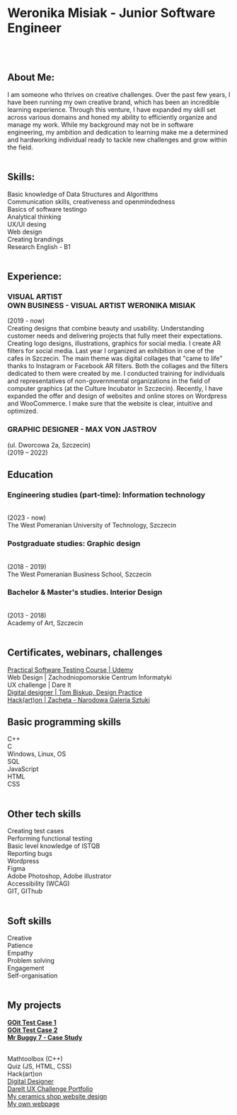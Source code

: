 <h1>Weronika Misiak - Junior Software Engineer</h1>
<br>
<br>
<h2>About Me:</h2>
I am someone who thrives on creative challenges.
Over the past few years, I have been running my own
creative brand, which has been an incredible learning
experience. Through this venture, I have expanded my skill
set across various domains and honed my ability
to efficiently organize and manage my work. While
my background may not be in software engineering,
my ambition and dedication to learning make me
a determined and hardworking individual ready to tackle
new challenges and grow within the field.
<br>
<br>
<h2>Skills:</h2>
Basic knowledge
of Data Structures and
Algorithms <br>
Communication skills,
creativeness and openmindedness <br>
Basics of software
testingo <br>
Analytical thinking <br>
UX/UI desing <br>
Web design <br>
Creating brandings<br>
Research
English - B1
<br>
<br>
<h2>Experience:</h2>
<h3>VISUAL ARTIST  <br>
OWN BUSINESS - VISUAL ARTIST WERONIKA MISIAK</h3>
(2019 - now) <br>
Creating designs that combine beauty and usability.
Understanding customer needs and delivering projects that fully meet their expectations.
Creating logo designs, illustrations, graphics for social media.
I create AR filters for social media. Last year I organized an exhibition in one of the cafes in Szczecin. The main theme
was digital collages that "came to life" thanks to Instagram or Facebook AR filters. Both the collages and the filters
dedicated to them were created by me. 
I conducted training for individuals and representatives of non-governmental organizations in the field of computer graphics (at the Culture Incubator in Szczecin).
Recently, I have expanded the offer and design of websites and online stores on Wordpress and WooCommerce.
I make sure that the website is clear, intuitive and optimized.

<h3>GRAPHIC DESIGNER - 
MAX VON JASTROV </h3> (ul. Dworcowa 2a, Szczecin) <br>
(2019 – 2022) <br)
Preparation of packaging graphic designs food. My communication skills were pivotal in collaborating effectively with clients. 
I regularly conducted meetings to thoroughly understand their needs and expectations, enabling me to tailor projects to their requirements
effectively. My creativity was utilized in creating layouts and retouching photos to produce visually appealing and brand aligned packaging. 
I remained open to client suggestions and routinely adjusted projects based on their feedback, contributing to client satisfaction and the realization of their vision. 
Additionally, working with the Brandbook required meticulousness and attention to detail in ensuring the highest quality materials submitted for printing, contributing to brand
consistency and the professional appearance of products.
<br>
<br>
<h2>Education</h2>
<h3>Engineering studies (part-time): Information technology</h3> <br>
(2023 - now) <br>
The West Pomeranian University of Technology, Szczecin <br>
<h3>Postgraduate studies: Graphic design</h3> <br>
(2018 - 2019) <br>
The West Pomeranian Business School, Szczecin <br>
<h3>Bachelor & Master's studies. Interior Design </h3> <br>
(2013 - 2018) <br>
Academy of Art, Szczecin 
<br>
<br>
<h2>Certificates, webinars, challenges</h2>
<a href="https://github.com/werkatworzy/CV-WM/blob/main/udemy_praktycznytest.pdf">Practical Software Testing Course | Udemy</a> <br>
Web Design | Zachodniopomorskie Centrum Informatyki <br>
UX challenge | Dare It<br>
<a href="https://credsverse.com/credentials/c308b11e-0762-45a3-860c-fd95eb50a0a8">Digital designer | Tom Biskup, Design Practice</a> <br>
<a href="https://www.linkedin.com/feed/update/urn:li:activity:6980852720874270720/?updateEntityUrn=urn%3Ali%3Afs_feedUpdate%3A%28V2%2Curn%3Ali%3Aactivity%3A6980852720874270720%29">Hack(art)on | Zachęta - Narodowa Galeria Sztuki</a> <br>
<h2>Basic programming skills</h2>
C++ <br>
C<br>
Windows, Linux, OS <br>
SQL <br>
JavaScript <br>
HTML <br>
CSS 
<br>
<br>
<h2>Other tech skills</h2>
Creating test cases <br>
Performing functional testing <br>
Basic level knowledge of ISTQB<br>
Reporting bugs <br>
Wordpress <br>
Figma <br>
Adobe Photoshop, Adobe illustrator <br>
Accessibility (WCAG) <br>
GIT, GIThub
<br>
<br>
<h2>Soft skills</h2>
Creative <br>
Patience <br>
Empathy <br>
Problem solving <br>
Engagement <br>
Self-organisation 
<br>
<br>

<h2>My projects</h2>
<b><a href="https://github.com/werkatworzy/GOit">GOit Test Case 1</a></b> <br>
<b><a href="https://github.com/werkatworzy/GOit2">GOit Test Case 2</a></b> <br>
<b><a href="https://werkatworzy.atlassian.net/jira/core/projects/MB7/board">Mr Buggy 7 - Case Study</a></b>
<br>
<br>

Mathtoolbox (C++)<br>
Quiz (JS, HTML, CSS)<br>
Hack(art)on <br>
<a href="https://www.figma.com/file/X2kHSeLigoWFLU9y5O1y7a/Inner-Harmony?type=design&node-id=82%3A2183&mode=design&t=pJVHJD8xQ7mLkeSs-1">Digital Designer </a> <br>
<a href="https://www.figma.com/file/XD5MtjYEsU2uvkwmXa1p5O/Prezentacja%3A-Zbuduj-portfolio-UX-(Dare-It).-Aplikacja-booksYA!---Weronika-K%C4%99pa?type=design&node-id=0%3A1&mode=design&t=9sHzoDA0bCtMXQZ1-1">DareIt UX Challenge Portfolio <br>
<a href="https://cudoceramics.pl/">My ceramics shop website design</a> <br>
<a href="https://werkatworzy.pl/">My own webpage</a> <br>

